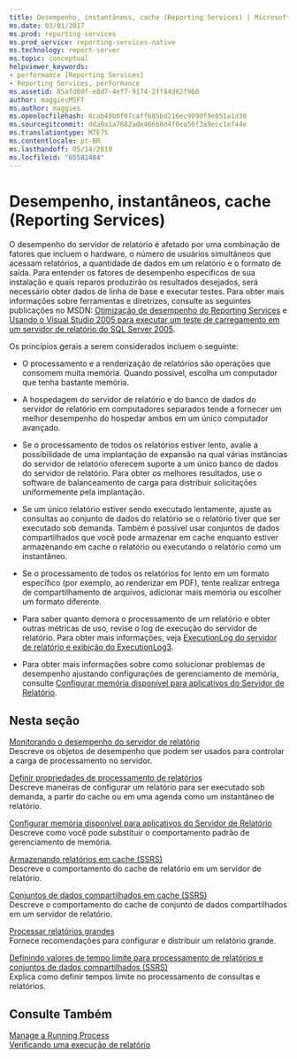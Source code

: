 ```yaml
---
title: Desempenho, instantâneos, cache (Reporting Services) | Microsoft Docs
ms.date: 03/01/2017
ms.prod: reporting-services
ms.prod_service: reporting-services-native
ms.technology: report-server
ms.topic: conceptual
helpviewer_keywords:
- performance [Reporting Services]
- Reporting Services, performance
ms.assetid: 85afd00f-e8d7-4ef7-9174-2ff84d82f960
author: maggiesMSFT
ms.author: maggies
ms.openlocfilehash: 8cab49b0f07caff685bd216ec9090f9e851a1d38
ms.sourcegitcommit: dda9a1a7682ade466b8d4f0ca56f3a9ecc1ef44e
ms.translationtype: MTE75
ms.contentlocale: pt-BR
ms.lasthandoff: 05/14/2019
ms.locfileid: "65581484"
---
```

# <a name="performance-snapshots-caching-reporting-services"></a>Desempenho, instantâneos, cache (Reporting Services)
  O desempenho do servidor de relatório é afetado por uma combinação de fatores que incluem o hardware, o número de usuários simultâneos que acessam relatórios, a quantidade de dados em um relatório e o formato de saída. Para entender os fatores de desempenho específicos de sua instalação e quais reparos produzirão os resultados desejados, será necessário obter dados de linha de base e executar testes. Para obter mais informações sobre ferramentas e diretrizes, consulte as seguintes publicações no MSDN: [Otimização de desempenho do Reporting Services](https://blogs.msdn.com/b/sqlcat/archive/2013/10/30/reporting-services-performance-and-optimization.aspx) e [Usando o Visual Studio 2005 para executar um teste de carregamento em um servidor de relatório do SQL Server 2005](https://go.microsoft.com/fwlink/?LinkID=77519).  
  
 Os princípios gerais a serem considerados incluem o seguinte:  
  
-   O processamento e a renderização de relatórios são operações que consomem muita memória. Quando possível, escolha um computador que tenha bastante memória.  
  
-   A hospedagem do servidor de relatório e do banco de dados do servidor de relatório em computadores separados tende a fornecer um melhor desempenho do hospedar ambos em um único computador avançado.  
  
-   Se o processamento de todos os relatórios estiver lento, avalie a possibilidade de uma implantação de expansão na qual várias instâncias do servidor de relatório oferecem suporte a um único banco de dados do servidor de relatório. Para obter os melhores resultados, use o software de balanceamento de carga para distribuir solicitações uniformemente pela implantação.  
  
-   Se um único relatório estiver sendo executado lentamente, ajuste as consultas ao conjunto de dados do relatório se o relatório tiver que ser executado sob demanda. Também é possível usar conjuntos de dados compartilhados que você pode armazenar em cache enquanto estiver armazenando em cache o relatório ou executando o relatório como um instantâneo.  
  
-   Se o processamento de todos os relatórios for lento em um formato específico (por exemplo, ao renderizar em PDF), tente realizar entrega de compartilhamento de arquivos, adicionar mais memória ou escolher um formato diferente.  
  
-   Para saber quanto demora o processamento de um relatório e obter outras métricas de uso, revise o log de execução do servidor de relatório. Para obter mais informações, veja [ExecutionLog do servidor de relatório e exibição do ExecutionLog3](../../reporting-services/report-server/report-server-executionlog-and-the-executionlog3-view.md).  
  
-   Para obter mais informações sobre como solucionar problemas de desempenho ajustando configurações de gerenciamento de memória, consulte [Configurar memória disponível para aplicativos do Servidor de Relatório](../../reporting-services/report-server/configure-available-memory-for-report-server-applications.md).  
  
## <a name="in-this-section"></a>Nesta seção  
 [Monitorando o desempenho do servidor de relatório](../../reporting-services/report-server/monitoring-report-server-performance.md)  
 Descreve os objetos de desempenho que podem ser usados para controlar a carga de processamento no servidor.  
  
 [Definir propriedades de processamento de relatórios](../../reporting-services/report-server/set-report-processing-properties.md)  
 Descreve maneiras de configurar um relatório para ser executado sob demanda, a partir do cache ou em uma agenda como um instantâneo de relatório.  
  
 [Configurar memória disponível para aplicativos do Servidor de Relatório](../../reporting-services/report-server/configure-available-memory-for-report-server-applications.md)  
 Descreve como você pode substituir o comportamento padrão de gerenciamento de memória.  
  
 [Armazenando relatórios em cache &#40;SSRS&#41;](../../reporting-services/report-server/caching-reports-ssrs.md)  
 Descreve o comportamento do cache de relatório em um servidor de relatório.  
  
 [Conjuntos de dados compartilhados em cache &#40;SSRS&#41;](../../reporting-services/report-server/cache-shared-datasets-ssrs.md)  
 Descreve o comportamento do cache de conjunto de dados compartilhados em um servidor de relatório.  
  
 [Processar relatórios grandes](../../reporting-services/report-server/process-large-reports.md)  
 Fornece recomendações para configurar e distribuir um relatório grande.  
  
 [Definindo valores de tempo limite para processamento de relatórios e conjuntos de dados compartilhados &#40;SSRS&#41;](../../reporting-services/report-server/setting-time-out-values-for-report-and-shared-dataset-processing-ssrs.md)  
 Explica como definir tempos limite no processamento de consultas e relatórios.  
  
## <a name="see-also"></a>Consulte Também  
 [Manage a Running Process](../../reporting-services/subscriptions/manage-a-running-process.md)   
 [Verificando uma execução de relatório](../../reporting-services/report-server/verifying-a-report-run.md)  
  
  
